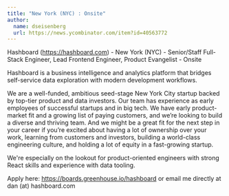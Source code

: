 ```yaml
---
title: "New York (NYC) : Onsite"
author:
  name: dseisenberg
  url: https://news.ycombinator.com/item?id=40563772
---
```

Hashboard (<a href="https:&#x2F;&#x2F;hashboard.com" rel="nofollow">https:&#x2F;&#x2F;hashboard.com</a>) - New York (NYC) - Senior&#x2F;Staff Full-Stack Engineer, Lead Frontend Engineer, Product Evangelist - Onsite

Hashboard is a business intelligence and analytics platform that bridges self-service data exploration with modern development workflows.

We are a well-funded, ambitious seed-stage New York City startup backed by top-tier product and data investors. Our team has experience as early employees of successful startups and in big tech. We have early product-market fit and a growing list of paying customers, and we’re looking to build a diverse and thriving team. And we might be a great fit for the next step in your career if you’re excited about having a lot of ownership over your work, learning from customers and investors, building a world-class engineering culture, and holding a lot of equity in a fast-growing startup.

We&#x27;re especially on the lookout for product-oriented engineers with strong React skills and experience with data tooling.

Apply here: <a href="https:&#x2F;&#x2F;boards.greenhouse.io&#x2F;hashboard" rel="nofollow">https:&#x2F;&#x2F;boards.greenhouse.io&#x2F;hashboard</a> or email me directly at dan (at) hashboard.com
